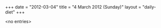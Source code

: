 +++
date = "2012-03-04"
title = "4 March 2012 (Sunday)"
layout = "daily-diet"
+++

<p>&lt;no entries&gt;</p>